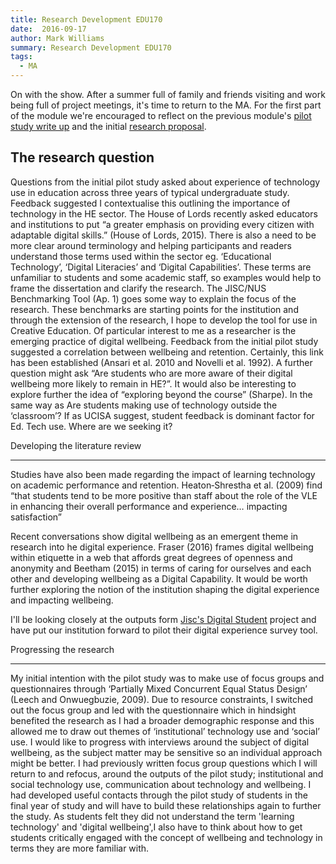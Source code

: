 ```yaml
---
title: Research Development EDU170
date:  2016-09-17
author: Mark Williams
summary: Research Development EDU170
tags: 
  - MA
---
```

On with the show. After a summer full of family and friends visiting and work being full of project meetings, it's time to return to the MA. For the first part of the module we're encouraged to reflect on the previous module's [pilot study write up](https://docs.google.com/document/d/1jZf4PLeQLZUqllLEBMSe9KnM-0EdtVrETgk1KkyQnc4/edit#heading=h.4gjfv3yqfna "pilot study write up") and the initial [research proposal](https://docs.google.com/document/d/1Wm93JbaeT_QREJJaxCdvQqXaHiiXJ5ihIAhBJ4aI3TM/edit#heading=h.lgpe764hzwlv).

The research question
---------------------


Questions from the initial pilot study asked about experience of technology use in education across three years of typical undergraduate study. Feedback suggested I contextualise this outlining the importance of technology in the HE sector. The House of Lords recently asked educators and institutions to put “a greater emphasis on providing every citizen with adaptable digital skills.” (House of Lords, 2015)_._  There is also a need to be more clear around terminology and helping participants and readers understand those terms  used within the sector eg. ‘Educational Technology’, ‘Digital Literacies’ and ‘Digital Capabilities’. These terms are unfamiliar to students and some academic staff, so examples  would help to frame the dissertation and clarify the research. The JISC/NUS Benchmarking Tool (Ap. 1) goes some way to explain the focus of the research. These benchmarks are starting points for the institution and through the extension of the research, I hope to develop the tool for use in Creative Education. Of particular interest to me as a researcher is the emerging practice of digital wellbeing. Feedback from the initial pilot study suggested a correlation between wellbeing and retention. Certainly, this link has been established (Ansari et al. 2010 and Novelli et al. 1992). A further question might ask  “Are students who are more aware of their digital wellbeing more likely to remain in HE?”. It would also  be interesting to explore further the idea of “exploring beyond the course” (Sharpe). In the same way as Are students making use of technology outside the ‘classroom’? If as UCISA suggest, student feedback is dominant factor for Ed. Tech use. Where are we seeking it?

Developing the literature review  


--------------------------------------

Studies have also been made regarding the impact of learning technology on academic performance and retention. Heaton‐Shrestha et al. (2009) find “that students tend to be more positive than staff about the role of the VLE in enhancing their overall performance and experience… impacting satisfaction”

Recent conversations show digital wellbeing as an emergent theme in research into he digital experience. Fraser (2016) frames digital wellbeing within etiquette in a web that affords great degrees of openness and anonymity and Beetham (2015) in terms of caring for ourselves and each other and developing wellbeing as a Digital Capability. It would be worth further exploring the notion of the institution shaping the digital experience and impacting wellbeing.

I'll be looking closely at the outputs form [Jisc's Digital Student](https://digitalstudent.jiscinvolve.org/wp/online-learners/key-outputs/) project and have put our institution forward to pilot their digital experience survey tool.

Progressing the research  


------------------------------

My initial intention with the pilot study was to make use of focus groups and questionnaires through ‘Partially Mixed Concurrent Equal Status Design’ (Leech and Onwuegbuzie, 2009). Due to resource constraints, I switched out the focus group and led with the questionnaire which in hindsight benefited the research as I had a broader demographic response and this allowed me to draw out themes of ‘institutional’ technology use and ‘social’ use. I would like to progress with interviews around the subject of digital wellbeing, as the subject matter may be sensitive so an individual approach might be better. I had previously written focus group questions which I will return to and refocus, around the outputs of the pilot study; institutional and social technology use, communication about technology and wellbeing. I had developed useful contacts through the pilot study of students in the final year of study and will have to build these relationships again to further the study. As students felt they did not understand the term 'learning technology' and 'digital wellbeing',I also have to think about how to get students critically engaged with the concept of wellbeing and technology in terms they are more familiar with.
